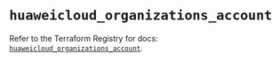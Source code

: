 # `huaweicloud_organizations_account`

Refer to the Terraform Registry for docs: [`huaweicloud_organizations_account`](https://registry.terraform.io/providers/huaweicloud/huaweicloud/1.71.1/docs/resources/organizations_account).
